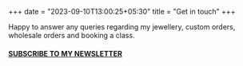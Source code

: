 +++
date = "2023-09-10T13:00:25+05:30"
title = "Get in touch"
+++


Happy to answer any queries regarding my jewellery, custom orders, wholesale orders and booking a class.

#### [SUBSCRIBE TO MY NEWSLETTER](http://eepurl.com/idJfcj)
